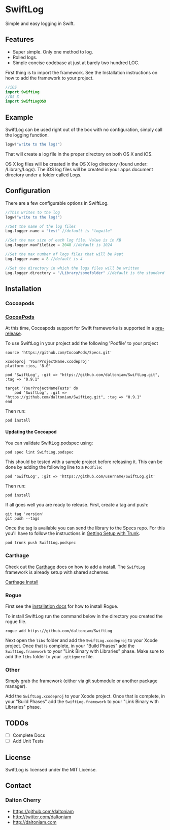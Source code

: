 SwiftLog
========

Simple and easy logging in Swift.

## Features

- Super simple. Only one method to log.
- Rolled logs.
- Simple concise codebase at just at barely two hundred LOC.

First thing is to import the framework. See the Installation instructions on how to add the framework to your project.

```swift
//iOS
import SwiftLog
//OS X
import SwiftLogOSX
```

## Example

SwiftLog can be used right out of the box with no configuration, simply call the logging function.

```swift
logw("write to the log!")
```

That will create a log file in the proper directory on both OS X and iOS. 

OS X log files will be created in the OS X log directory (found under: /Library/Logs). The iOS log files will be created in your apps document directory under a folder called Logs.

## Configuration

There are a few configurable options in SwiftLog.

```swift
//This writes to the log
logw("write to the log!")

//Set the name of the log files
Log.logger.name = "test" //default is "logwile"

//Set the max size of each log file. Value is in KB
Log.logger.maxFileSize = 2048 //default is 1024

//Set the max number of logs files that will be kept
Log.logger.name = 8 //default is 4

//Set the directory in which the logs files will be written
Log.logger.directory = "/Library/somefolder" //default is the standard logging directory for each platform.

```

## Installation

### Cocoapods

### [CocoaPods](http://cocoapods.org/) 
At this time, Cocoapods support for Swift frameworks is supported in a [pre-release](http://blog.cocoapods.org/Pod-Authors-Guide-to-CocoaPods-Frameworks/).

To use SwiftLog in your project add the following 'Podfile' to your project

    source 'https://github.com/CocoaPods/Specs.git'

    xcodeproj 'YourProjectName.xcodeproj'
    platform :ios, '8.0'

    pod 'SwiftLog', :git => "https://github.com/daltoniam/SwiftLog.git", :tag => "0.9.1"

    target 'YourProjectNameTests' do
        pod 'SwiftLog', :git => "https://github.com/daltoniam/SwiftLog.git", :tag => "0.9.1"
    end

Then run:

    pod install

#### Updating the Cocoapod
You can validate SwiftLog.podspec using:

    pod spec lint SwiftLog.podspec

This should be tested with a sample project before releasing it. This can be done by adding the following line to a ```Podfile```:
    
    pod 'SwiftLog', :git => 'https://github.com/username/SwiftLog.git'

Then run:
    
    pod install

If all goes well you are ready to release. First, create a tag and push:

    git tag 'version'
    git push --tags

Once the tag is available you can send the library to the Specs repo. For this you'll have to follow the instructions in [Getting Setup with Trunk](http://guides.cocoapods.org/making/getting-setup-with-trunk.html).

    pod trunk push SwiftLog.podspec

### Carthage

Check out the [Carthage](https://github.com/Carthage/Carthage) docs on how to add a install. The `SwiftLog` framework is already setup with shared schemes.

[Carthage Install](https://github.com/Carthage/Carthage#adding-frameworks-to-an-application)

### Rogue

First see the [installation docs](https://github.com/acmacalister/Rogue) for how to install Rogue.

To install SwiftLog run the command below in the directory you created the rogue file.

```
rogue add https://github.com/daltoniam/SwiftLog
```

Next open the `libs` folder and add the `SwiftLog.xcodeproj` to your Xcode project. Once that is complete, in your "Build Phases" add the `SwiftLog.framework` to your "Link Binary with Libraries" phase. Make sure to add the `libs` folder to your `.gitignore` file.

### Other

Simply grab the framework (either via git submodule or another package manager).

Add the `SwiftLog.xcodeproj` to your Xcode project. Once that is complete, in your "Build Phases" add the `SwiftLog.framework` to your "Link Binary with Libraries" phase.

## TODOs

- [ ] Complete Docs
- [ ] Add Unit Tests

## License

SwiftLog is licensed under the MIT License.

## Contact

### Dalton Cherry
* https://github.com/daltoniam
* http://twitter.com/daltoniam
* http://daltoniam.com